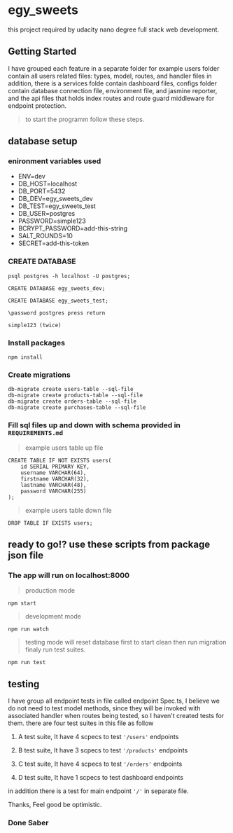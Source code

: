 # egy_sweets

this project required by udacity nano degree full stack web development.

## Getting Started

I have grouped each feature in a separate folder for example users folder contain all users related files: types, model, routes, and handler files in addition, there is a services folde contain dashboard files, configs folder contain database connection file, environment file, and jasmine reporter, and the api files that holds index routes and route guard middleware for endpoint protection.

> to start the programm follow these steps.

## database setup

### enironment variables used

- ENV=dev
- DB_HOST=localhost
- DB_PORT=5432
- DB_DEV=egy_sweets_dev
- DB_TEST=egy_sweets_test
- DB_USER=postgres
- PASSWORD=simple123
- BCRYPT_PASSWORD=add-this-string
- SALT_ROUNDS=10
- SECRET=add-this-token

### CREATE DATABASE

    psql postgres -h localhost -U postgres;

    CREATE DATABASE egy_sweets_dev;

    CREATE DATABASE egy_sweets_test;

    \password postgres press return

    simple123 (twice)

### Install packages

    npm install

### Create migrations

    db-migrate create users-table --sql-file
    db-migrate create products-table --sql-file
    db-migrate create orders-table --sql-file
    db-migrate create purchases-table --sql-file

### Fill sql files up and down with schema provided in `REQUIREMENTS.md`

> example users table up file

    CREATE TABLE IF NOT EXISTS users(
        id SERIAL PRIMARY KEY,
        username VARCHAR(64),
        firstname VARCHAR(32),
        lastname VARCHAR(48),
        password VARCHAR(255)
    );

> example users table down file

    DROP TABLE IF EXISTS users;

## ready to go!? use these scripts from package json file

### The app will run on localhost:8000

> production mode

    npm start

> development mode

    npm run watch

> testing mode will reset database first to start clean then run migration finaly run test suites.

    npm run test

## testing

I have group all endpoint tests in file called endpoint Spec.ts, I believe we do not need to test model methods, since they will be invoked with associated handler when routes being tested, so I haven't created tests for them. there are four test suites in this file as follow

1. A test suite, It have 4 scpecs to test `'/users'` endpoints

2. B test suite, It have 3 scpecs to test `'/products'` endpoints

3. C test suite, It have 4 scpecs to test `'/orders'` endpoints

4. D test suite, It have 1 scpecs to test dashboard endpoints

in addition there is a test for main endpoint `'/'` in separate file.

Thanks,
Feel good be optimistic.

### Done Saber
